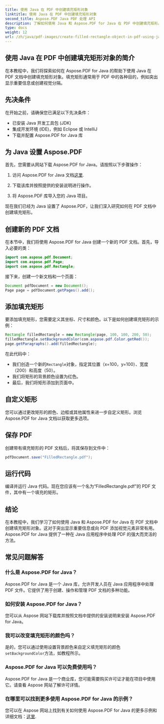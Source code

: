 ```yaml
---
title: 使用 Java 在 PDF 中创建填充矩形对象
linktitle: 使用 Java 在 PDF 中创建填充矩形对象
second_title: Aspose.PDF Java PDF 处理 API
description: 了解如何使用 Java 和 Aspose.PDF for Java 在 PDF 中创建填充矩形。带有代码示例的分步教程。
type: docs
weight: 12
url: /zh/java/pdf-images/create-filled-rectangle-object-in-pdf-using-java/
---
```


## 使用 Java 在 PDF 中创建填充矩形对象的简介

在本教程中，我们将探索如何在 Aspose.PDF for Java 的帮助下使用 Java 在 PDF 文档中创建填充矩形对象。填充矩形通常用于 PDF 中的各种目的，例如突出显示重要信息或创建视觉分隔。

## 先决条件

在开始之前，请确保您已满足以下先决条件：

- 已安装 Java 开发工具包 (JDK)
- 集成开发环境 (IDE)，例如 Eclipse 或 IntelliJ
- 下载并配置 Aspose.PDF for Java 库

## 为 Java 设置 Aspose.PDF

首先，您需要从网站下载 Aspose.PDF for Java。请按照以下步骤操作：

1. 访问 Aspose.PDF for Java 文档[这里](https://reference.aspose.com/pdf/java/).

2. 下载该库并按照提供的安装说明进行操作。

3. 将 Aspose.PDF 库导入您的 Java 项目。

现在我们已经为 Java 设置了 Aspose.PDF，让我们深入研究如何在 PDF 文档中创建填充矩形。

## 创建新的 PDF 文档

在本节中，我们将使用 Aspose.PDF for Java 创建一个新的 PDF 文档。首先，导入必要的类：

```java
import com.aspose.pdf.Document;
import com.aspose.pdf.Page;
import com.aspose.pdf.Rectangle;
```

接下来，创建一个新文档和一个页面：

```java
Document pdfDocument = new Document();
Page page = pdfDocument.getPages().add();
```

## 添加填充矩形

要添加填充矩形，您需要定义其坐标、尺寸和颜色。以下是如何创建填充矩形的示例：

```java
Rectangle filledRectangle = new Rectangle(page, 100, 100, 200, 50);
filledRectangle.setBackgroundColor(com.aspose.pdf.Color.getRed());
page.getParagraphs().add(filledRectangle);
```

在此代码中：
- 我们创造一个新的`Rectangle`对象，指定其位置（x=100，y=100）、宽度（200）和高度（50）。
- 我们将矩形的背景颜色设置为红色。
- 最后，我们将矩形添加到页面中。

## 自定义矩形

您可以通过更改矩形的颜色、边框或其他属性来进一步自定义矩形。浏览 Aspose.PDF for Java 文档以获取更多选项。

## 保存 PDF

创建带有填充矩形的 PDF 文档后，将其保存到文件中：

```java
pdfDocument.save("FilledRectangle.pdf");
```

## 运行代码

编译并运行 Java 代码。现在您应该有一个名为“FilledRectangle.pdf”的 PDF 文件，其中有一个填充的矩形。

## 结论

在本教程中，我们学习了如何使用 Java 和 Aspose.PDF for Java 在 PDF 文档中创建填充矩形对象。这对于突出显示重要信息或向 PDF 添加视觉元素非常有用。Aspose.PDF for Java 提供了一种在 Java 应用程序中处理 PDF 的强大而灵活的方法。

## 常见问题解答

### 什么是 Aspose.PDF for Java？

Aspose.PDF for Java 是一个 Java 库，允许开发人员在 Java 应用程序中处理 PDF 文件。它提供了用于创建、操作和管理 PDF 文档的多种功能。

### 如何安装 Aspose.PDF for Java？

您可以从 Aspose 网站下载库并按照文档中提供的安装说明来安装 Aspose.PDF for Java。

### 我可以改变填充矩形的颜色吗？

是的，您可以通过使用设置背景颜色来自定义填充矩形的颜色`setBackgroundColor`方法，如教程所示。

### Aspose.PDF for Java 可以免费使用吗？

Aspose.PDF for Java 是一个商业库，您可能需要购买许可证才能在项目中使用它。请查看 Aspose 网站了解许可详情。

### 在哪里可以找到更多使用 Aspose.PDF for Java 的示例？

您可以在 Aspose 网站上找到有关如何使用 Aspose.PDF for Java 的更多示例和详细文档：[这里](https://reference.aspose.com/pdf/java/).